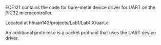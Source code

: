 ECE121 contains the code for bare-metal device driver for UART on the PIC32 microcontroller. 

Located at hhuan143/projects/Lab1/Lab1.X/uart.c

An additional protocol.c is a packet protocol that uses the UART device driver.
